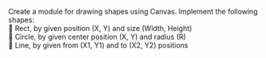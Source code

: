 Create a module for drawing shapes using Canvas.
Implement the following shapes:
</br> Rect, by given position (X, Y) and size (Width, Height)
</br> Circle, by given center position (X, Y) and radius (R)
</br> Line, by given from (X1, Y1) and to (X2, Y2) positions

